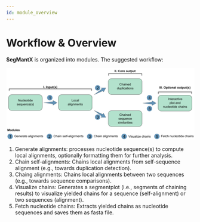 ```yaml
---
id: module_overview
---
```


# Workflow & Overview

**SegMantX** is organized into modules. The suggested workflow:

<p align="center">
  <img src="img/workflow.png" alt="Workflow" width="1000" height="auto">
</p>

1. Generate alignments: processes nucleotide sequence(s) to compute local alignments, optionally formatting them for further analysis. 
2. Chain self-alignments: Chains local alignments from self-sequence alignment (e.g., towards duplication detection).
3. Chaing alignments: Chains local alignments between two sequences (e.g., towards sequence comparisons).
4. Visualize chains: Generates a segmentplot (i.e., segments of chaining results) to visualize yielded chains for a sequence (self-alignment) or two sequences (alignment).
5. Fetch nucleotide chains: Extracts yielded chains as nucleotide sequences and saves them as fasta file.
